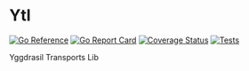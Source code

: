 # Ytl
[![Go Reference](https://pkg.go.dev/badge/github.com/Yggdrasil-Unofficial/ytl.svg)](https://pkg.go.dev/github.com/Yggdrasil-Unofficial/ytl)
[![Go Report Card](https://goreportcard.com/badge/github.com/Yggdrasil-Unofficial/ytl)](https://goreportcard.com/report/github.com/Yggdrasil-Unofficial/ytl)
[![Coverage Status](https://coveralls.io/repos/github/Yggdrasil-Unofficial/ytl/badge.svg?branch=master&a=2)](https://coveralls.io/github/Yggdrasil-Unofficial/ytl?branch=master)
[![Tests](https://github.com/Yggdrasil-Unofficial/ytl/actions/workflows/codecov.yml/badge.svg)](https://github.com/Yggdrasil-Unofficial/ytl/actions/workflows/codecov.yml)
  
Yggdrasil Transports Lib
